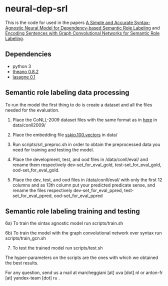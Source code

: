 # neural-dep-srl
This is the code for used in the papers [A Simple and Accurate Syntax-Agnostic Neural Model for Dependency-based Semantic Role Labeling](https://arxiv.org/abs/1701.02593) and [Encoding Sentences with Graph Convolutional Networks for Semantic Role Labeling](https://arxiv.org/abs/1703.04826).

Dependencies
-----------
- python 3
- [theano 0.8.2](http://deeplearning.net/software/theano/)
- [lasagne 0.1](http://lasagne.readthedocs.io/)

Semantic role labeling data processing
--------------
To run the model the first thing to do is create a dataset and all the files needed for the evaluation.

1) Place the CoNLL-2009 dataset files with the same format as in [here](https://ufal.mff.cuni.cz/conll2009-st/task-description.html) in data/conll2009/

2) Place the embedding file [sskip.100.vectors](https://drive.google.com/file/d/0B8nESzOdPhLsdWF2S1Ayb1RkTXc/view?usp=sharing) in data/

3) Run scripts/srl_preproc.sh in order to obtain the preprocessed data you need for training and testing the model.

4) Place the development, test, and ood files in /data/conll/eval/ and rename them respectively dev-set_for_eval_gold, test-set_for_eval_gold, ood-set_for_eval_gold.

5) Place the dev, test, and ood files in /data/conll/eval/ with only the first 12 columns and as 13th column put your predicted predicate sense, and rename the files respectively dev-set_for_eval_ppred, test-set_for_eval_ppred, ood-set_for_eval_ppred

Semantic role labeling training and testing
--------------
6a) To train the sintax agnostic model run scripts/train.sh

6b) To train the model with the graph convolutional network over syntax run scripts/train_gcn.sh

7) To test the trained model run scripts/test.sh

The hyper-parameters on the scripts are the ones with which we obtained the best results.

For any question, send us a mail at marcheggiani [at] uva [dot] nl or anton-fr [at] yandex-team [dot] ru .